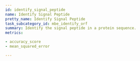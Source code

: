 ```yaml
---
id: identify_signal_peptide
name: Identify Signal Peptide
pretty_name: Identify Signal Peptide
task_subcategory_id: mbe_identify_orf
summary: Identify the signal peptide in a protein sequence.
metrics:

- accuracy_score
- mean_squared_error

---
```

